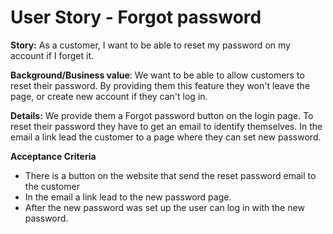 User Story - Forgot password
=========================

**Story:** As a customer, I want to be able to reset my password on my account if I forget it.

**Background/Business value**: We want to be able to allow customers to reset their password.
By providing them this feature they won't leave the page, or create new account if they can't log in.

**Details:** We provide them a Forgot password button on the login page.
To reset their password they have to get an email to identify themselves.
In the email a link lead the customer to a page where they can set new password.


**Acceptance Criteria**
- There is a button on the website that send the reset password email to the customer
- In the email a link lead to the new password page.
- After the new password was set up the user can log in with the new password.